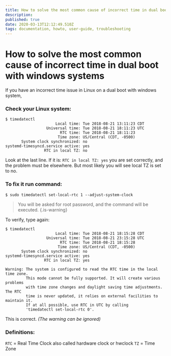 ```yaml
---
title: How to solve the most common cause of incorrect time in dual boot with windows systems
description: 
published: true
date: 2020-03-13T12:12:49.510Z
tags: documentation, howto, user-guide, troubleshooting
---
```


# How to solve the most common cause of incorrect time in dual boot with windows systems

If you have an incorrect time issue in Linux on a dual boot with windows system,

### Check your Linux system:
```
$ timedatectl
                      Local time: Tue 2018-08-21 13:11:23 CDT
                  Universal time: Tue 2018-08-21 18:11:23 UTC
                        RTC time: Tue 2018-08-21 18:11:23
                       Time zone: US/Central (CDT, -0500)
       System clock synchronized: no
systemd-timesyncd.service active: yes
                 RTC in local TZ: no
```

Look at the last line. If it is: `RTC in local TZ: yes` you are set correctly, and the problem must be elsewhere.
But most likely you will see local TZ is set to no.

### To fix it run command:

```
$ sudo timedatectl set-local-rtc 1 --adjust-system-clock
```

> You will be asked for root password, and the command will be executed.
{.is-warning}


To verify, type again:
```
$ timedatectl
                      Local time: Tue 2018-08-21 18:15:28 CDT
                  Universal time: Tue 2018-08-21 23:15:28 UTC
                        RTC time: Tue 2018-08-21 18:15:28
                       Time zone: US/Central (CDT, -0500)
       System clock synchronized: no
systemd-timesyncd.service active: yes
                 RTC in local TZ: yes

Warning: The system is configured to read the RTC time in the local time zone.
         This mode cannot be fully supported. It will create various problems
         with time zone changes and daylight saving time adjustments. The RTC
         time is never updated, it relies on external facilities to maintain it.
         If at all possible, use RTC in UTC by calling
         'timedatectl set-local-rtc 0'.
```

This is correct.
*(The warning can be ignored)*
<br>

### Definitions:

`RTC` = Real Time Clock also called hardware clock or hwclock
`TZ` = Time Zone